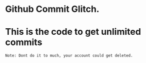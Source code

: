 # Github Commit Glitch.

# This is the code to get unlimited commits
```
Note: Dont do it to much, your account could get deleted.
